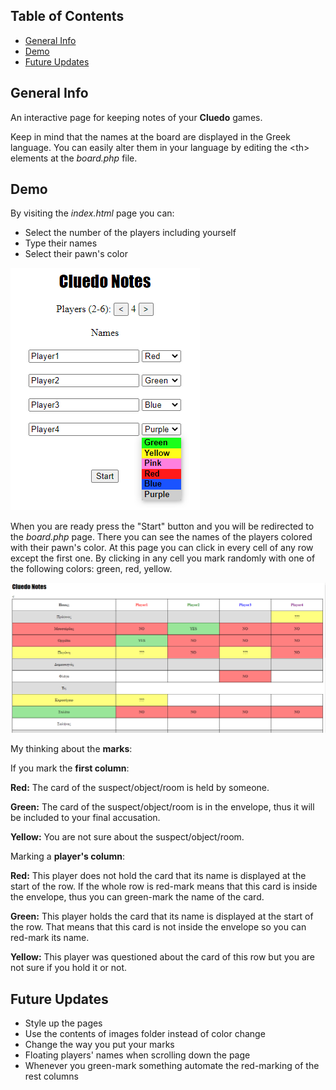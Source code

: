 ## Table of Contents
* [General Info](#general-info)
* [Demo](#demo)
* [Future Updates](#future-updates)

## General Info
An interactive page for keeping notes of your <b>Cluedo</b> games.
	
Keep in mind that the names at the board are displayed in the Greek language.
You can easily alter them in your language by editing the \<th> elements at the <i>board.php</i> file.

## Demo
By visiting the <i>index.html</i> page you can:
* Select the number of the players including yourself
* Type their names 
* Select their pawn's color


![Demo Screenshot from the index page](https://github.com/Ntelos/Cluedo-Notes/blob/main/images/demo_index.png?raw=true)

When you are ready press the "Start" button and you will be redirected to the <i>board.php</i> page.
There you can see the names of the players colored with their pawn's color.
At this page you can click in every cell of any row except the first one. By clicking in any cell you mark randomly with
one of the following colors: green, red, yellow.


![Demo Screenshot from the index page](https://github.com/Ntelos/Cluedo-Notes/blob/main/images/demo_board.png?raw=true)

My thinking about the <b>marks</b>:

If you mark the <b>first column</b>:

<b>Red:</b> The card of the suspect/object/room is held by someone.

<b>Green:</b> The card of the suspect/object/room is in the envelope, thus it will be included to your final accusation.

<b>Yellow:</b> You are not sure about the suspect/object/room.

Marking a <b>player's column</b>:

<b>Red:</b> This player does not hold the card that its name is displayed at the start of the row. If the whole row is red-mark 
means that this card is inside the envelope, thus you can green-mark the name of the card.

<b>Green:</b> This player holds the card that its name is displayed at the start of the row. That means that this card is not 
inside the envelope so you can red-mark its name.

<b>Yellow:</b> This player was questioned about the card of this row but you are not sure if you hold it or not.

## Future Updates
* Style up the pages
* Use the contents of images folder instead of color change
* Change the way you put your marks 
* Floating players' names when scrolling down the page
* Whenever you green-mark something automate the red-marking of the rest columns